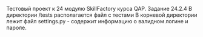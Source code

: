 Тестовый проект к 24 модулю SkillFactory курса QAP. Задание 24.2.4
В директории /tests располагается файл с тестами
В корневой директории лежит файл settings.py - содержит информацию о валидном логине и пароле.
